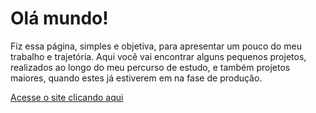 # Olá mundo!
Fiz essa página, simples e objetiva, para apresentar um pouco do meu trabalho e trajetória. Aqui você vai encontrar alguns pequenos projetos, realizados ao longo do meu percurso de estudo, e também projetos maiores, quando estes já estiverem em na fase de produção.

[Acesse o site clicando aqui](https://filipechgs.github.io/filipechagasdev/)
